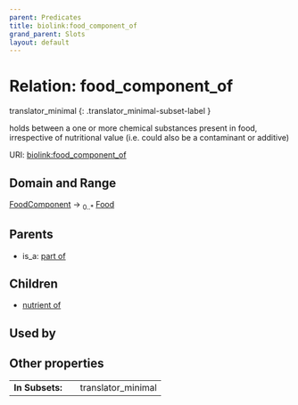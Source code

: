 ```yaml
---
parent: Predicates
title: biolink:food_component_of
grand_parent: Slots
layout: default
---
```


# Relation: food_component_of

translator_minimal
{: .translator_minimal-subset-label }


holds between a one or more chemical substances present in food, irrespective of nutritional value (i.e. could also be a contaminant or additive)

URI: [biolink:food_component_of](https://w3id.org/biolink/vocab/food_component_of)

## Domain and Range

[FoodComponent](FoodComponent.md) ->  <sub>0..*</sub> [Food](Food.md)

## Parents

 *  is_a: [part of](part_of.md)

## Children

 *  [nutrient of](nutrient_of.md)

## Used by


## Other properties

|  |  |  |
| --- | --- | --- |
| **In Subsets:** | | translator_minimal |


